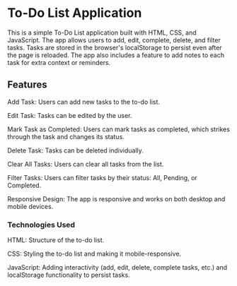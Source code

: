 # To-Do List Application

This is a simple To-Do List application built with HTML, CSS, and JavaScript. The app allows users to add, edit, complete, delete, and filter tasks. Tasks are stored in the browser's localStorage to persist even after the page is reloaded. The app also includes a feature to add notes to each task for extra context or reminders.

## Features
Add Task: Users can add new tasks to the to-do list.

Edit Task: Tasks can be edited by the user.

Mark Task as Completed: Users can mark tasks as completed, which strikes through the task and changes its status.

Delete Task: Tasks can be deleted individually.

Clear All Tasks: Users can clear all tasks from the list.

Filter Tasks: Users can filter tasks by their status: All, Pending, or Completed.

Responsive Design: The app is responsive and works on both desktop and mobile devices.

### Technologies Used
HTML: Structure of the to-do list.

CSS: Styling the to-do list and making it mobile-responsive.

JavaScript: Adding interactivity (add, edit, delete, complete tasks, etc.) and localStorage functionality to persist tasks.
